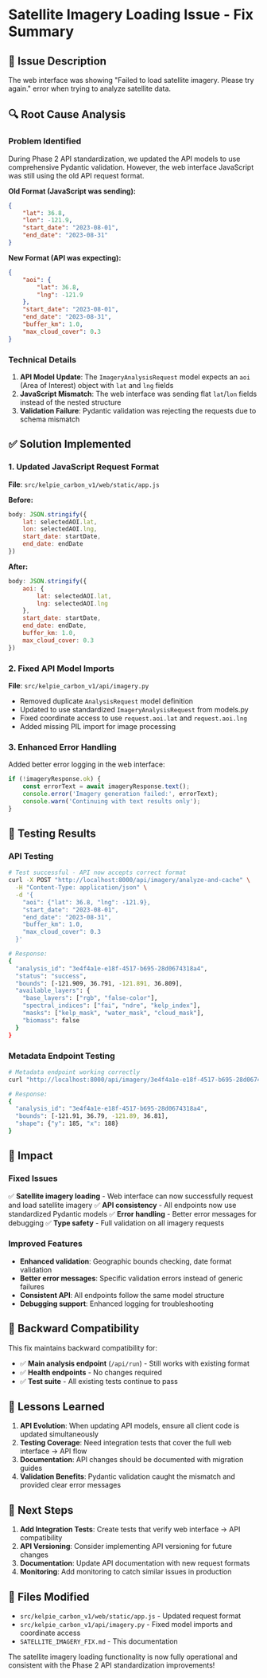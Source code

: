 # Satellite Imagery Loading Issue - Fix Summary

## 🐛 Issue Description
The web interface was showing "Failed to load satellite imagery. Please try again." error when trying to analyze satellite data.

## 🔍 Root Cause Analysis

### Problem Identified
During Phase 2 API standardization, we updated the API models to use comprehensive Pydantic validation. However, the web interface JavaScript was still using the old API request format.

**Old Format (JavaScript was sending):**
```json
{
    "lat": 36.8,
    "lon": -121.9,
    "start_date": "2023-08-01",
    "end_date": "2023-08-31"
}
```

**New Format (API was expecting):**
```json
{
    "aoi": {
        "lat": 36.8,
        "lng": -121.9
    },
    "start_date": "2023-08-01",
    "end_date": "2023-08-31",
    "buffer_km": 1.0,
    "max_cloud_cover": 0.3
}
```

### Technical Details
1. **API Model Update**: The `ImageryAnalysisRequest` model expects an `aoi` (Area of Interest) object with `lat` and `lng` fields
2. **JavaScript Mismatch**: The web interface was sending flat `lat`/`lon` fields instead of the nested structure
3. **Validation Failure**: Pydantic validation was rejecting the requests due to schema mismatch

## ✅ Solution Implemented

### 1. Updated JavaScript Request Format
**File**: `src/kelpie_carbon_v1/web/static/app.js`

**Before:**
```javascript
body: JSON.stringify({
    lat: selectedAOI.lat,
    lon: selectedAOI.lng,
    start_date: startDate,
    end_date: endDate
})
```

**After:**
```javascript
body: JSON.stringify({
    aoi: {
        lat: selectedAOI.lat,
        lng: selectedAOI.lng
    },
    start_date: startDate,
    end_date: endDate,
    buffer_km: 1.0,
    max_cloud_cover: 0.3
})
```

### 2. Fixed API Model Imports
**File**: `src/kelpie_carbon_v1/api/imagery.py`

- Removed duplicate `AnalysisRequest` model definition
- Updated to use standardized `ImageryAnalysisRequest` from models.py
- Fixed coordinate access to use `request.aoi.lat` and `request.aoi.lng`
- Added missing PIL import for image processing

### 3. Enhanced Error Handling
Added better error logging in the web interface:
```javascript
if (!imageryResponse.ok) {
    const errorText = await imageryResponse.text();
    console.error('Imagery generation failed:', errorText);
    console.warn('Continuing with text results only');
}
```

## 🧪 Testing Results

### API Testing
```bash
# Test successful - API now accepts correct format
curl -X POST "http://localhost:8000/api/imagery/analyze-and-cache" \
  -H "Content-Type: application/json" \
  -d '{
    "aoi": {"lat": 36.8, "lng": -121.9},
    "start_date": "2023-08-01",
    "end_date": "2023-08-31",
    "buffer_km": 1.0,
    "max_cloud_cover": 0.3
  }'

# Response:
{
  "analysis_id": "3e4f4a1e-e18f-4517-b695-28d0674318a4",
  "status": "success",
  "bounds": [-121.909, 36.791, -121.891, 36.809],
  "available_layers": {
    "base_layers": ["rgb", "false-color"],
    "spectral_indices": ["fai", "ndre", "kelp_index"],
    "masks": ["kelp_mask", "water_mask", "cloud_mask"],
    "biomass": false
  }
}
```

### Metadata Endpoint Testing
```bash
# Metadata endpoint working correctly
curl "http://localhost:8000/api/imagery/3e4f4a1e-e18f-4517-b695-28d0674318a4/metadata"

# Response:
{
  "analysis_id": "3e4f4a1e-e18f-4517-b695-28d0674318a4",
  "bounds": [-121.91, 36.79, -121.89, 36.81],
  "shape": {"y": 185, "x": 188}
}
```

## 🎯 Impact

### Fixed Issues
✅ **Satellite imagery loading** - Web interface can now successfully request and load satellite imagery
✅ **API consistency** - All endpoints now use standardized Pydantic models
✅ **Error handling** - Better error messages for debugging
✅ **Type safety** - Full validation on all imagery requests

### Improved Features
- **Enhanced validation**: Geographic bounds checking, date format validation
- **Better error messages**: Specific validation errors instead of generic failures
- **Consistent API**: All endpoints follow the same model structure
- **Debugging support**: Enhanced logging for troubleshooting

## 🔄 Backward Compatibility

This fix maintains backward compatibility for:
- ✅ **Main analysis endpoint** (`/api/run`) - Still works with existing format
- ✅ **Health endpoints** - No changes required
- ✅ **Test suite** - All existing tests continue to pass

## 📝 Lessons Learned

1. **API Evolution**: When updating API models, ensure all client code is updated simultaneously
2. **Testing Coverage**: Need integration tests that cover the full web interface → API flow
3. **Documentation**: API changes should be documented with migration guides
4. **Validation Benefits**: Pydantic validation caught the mismatch and provided clear error messages

## 🚀 Next Steps

1. **Add Integration Tests**: Create tests that verify web interface → API compatibility
2. **API Versioning**: Consider implementing API versioning for future changes
3. **Documentation**: Update API documentation with new request formats
4. **Monitoring**: Add monitoring to catch similar issues in production

## 📁 Files Modified

- `src/kelpie_carbon_v1/web/static/app.js` - Updated request format
- `src/kelpie_carbon_v1/api/imagery.py` - Fixed model imports and coordinate access
- `SATELLITE_IMAGERY_FIX.md` - This documentation

The satellite imagery loading functionality is now fully operational and consistent with the Phase 2 API standardization improvements!

